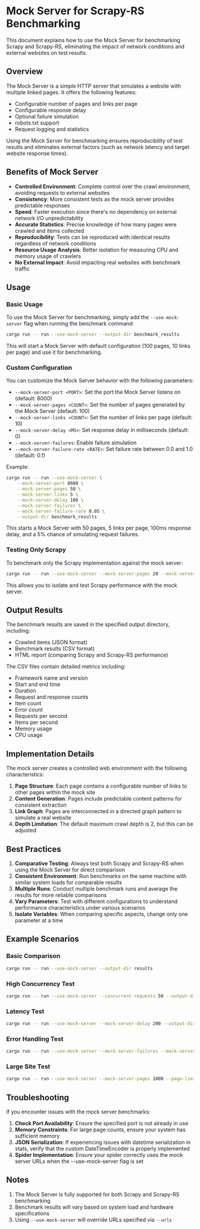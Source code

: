 # Mock Server for Scrapy-RS Benchmarking

This document explains how to use the Mock Server for benchmarking Scrapy and Scrapy-RS, eliminating the impact of network conditions and external websites on test results.

## Overview

The Mock Server is a simple HTTP server that simulates a website with multiple linked pages. It offers the following features:

- Configurable number of pages and links per page
- Configurable response delay
- Optional failure simulation
- robots.txt support
- Request logging and statistics

Using the Mock Server for benchmarking ensures reproducibility of test results and eliminates external factors (such as network latency and target website response times).

## Benefits of Mock Server

- **Controlled Environment**: Complete control over the crawl environment, avoiding requests to external websites
- **Consistency**: More consistent tests as the mock server provides predictable responses
- **Speed**: Faster execution since there's no dependency on external network I/O unpredictability
- **Accurate Statistics**: Precise knowledge of how many pages were crawled and items collected
- **Reproducibility**: Tests can be reproduced with identical results regardless of network conditions
- **Resource Usage Analysis**: Better isolation for measuring CPU and memory usage of crawlers
- **No External Impact**: Avoid impacting real websites with benchmark traffic

## Usage

### Basic Usage

To use the Mock Server for benchmarking, simply add the `--use-mock-server` flag when running the benchmark command:

```bash
cargo run -- run --use-mock-server --output-dir benchmark_results
```

This will start a Mock Server with default configuration (100 pages, 10 links per page) and use it for benchmarking.

### Custom Configuration

You can customize the Mock Server behavior with the following parameters:

- `--mock-server-port <PORT>`: Set the port the Mock Server listens on (default: 8000)
- `--mock-server-pages <COUNT>`: Set the number of pages generated by the Mock Server (default: 100)
- `--mock-server-links <COUNT>`: Set the number of links per page (default: 10)
- `--mock-server-delay <MS>`: Set response delay in milliseconds (default: 0)
- `--mock-server-failures`: Enable failure simulation
- `--mock-server-failure-rate <RATE>`: Set failure rate between 0.0 and 1.0 (default: 0.1)

Example:

```bash
cargo run -- run --use-mock-server \
    --mock-server-port 8080 \
    --mock-server-pages 50 \
    --mock-server-links 5 \
    --mock-server-delay 100 \
    --mock-server-failures \
    --mock-server-failure-rate 0.05 \
    --output-dir benchmark_results
```

This starts a Mock Server with 50 pages, 5 links per page, 100ms response delay, and a 5% chance of simulating request failures.

### Testing Only Scrapy

To benchmark only the Scrapy implementation against the mock server:

```bash
cargo run -- run --use-mock-server --mock-server-pages 20 --mock-server-links 5 --output-dir benchmark_results --only-scrapy
```

This allows you to isolate and test Scrapy performance with the mock server.

## Output Results

The benchmark results are saved in the specified output directory, including:

- Crawled items (JSON format)
- Benchmark results (CSV format)
- HTML report (comparing Scrapy and Scrapy-RS performance)

The CSV files contain detailed metrics including:
- Framework name and version
- Start and end time
- Duration
- Request and response counts
- Item count
- Error count
- Requests per second
- Items per second
- Memory usage
- CPU usage

## Implementation Details

The mock server creates a controlled web environment with the following characteristics:

1. **Page Structure**: Each page contains a configurable number of links to other pages within the mock site
2. **Content Generation**: Pages include predictable content patterns for consistent extraction
3. **Link Graph**: Pages are interconnected in a directed graph pattern to simulate a real website
4. **Depth Limitation**: The default maximum crawl depth is 2, but this can be adjusted

## Best Practices

1. **Comparative Testing**: Always test both Scrapy and Scrapy-RS when using the Mock Server for direct comparison
2. **Consistent Environment**: Run benchmarks on the same machine with similar system loads for comparable results
3. **Multiple Runs**: Conduct multiple benchmark runs and average the results for more reliable comparisons
4. **Vary Parameters**: Test with different configurations to understand performance characteristics under various scenarios
5. **Isolate Variables**: When comparing specific aspects, change only one parameter at a time

## Example Scenarios

### Basic Comparison

```bash
cargo run -- run --use-mock-server --output-dir results
```

### High Concurrency Test

```bash
cargo run -- run --use-mock-server --concurrent-requests 50 --output-dir results_high_concurrency
```

### Latency Test

```bash
cargo run -- run --use-mock-server --mock-server-delay 200 --output-dir results_with_delay
```

### Error Handling Test

```bash
cargo run -- run --use-mock-server --mock-server-failures --mock-server-failure-rate 0.2 --output-dir results_with_errors
```

### Large Site Test

```bash
cargo run -- run --use-mock-server --mock-server-pages 1000 --page-limit 1000 --output-dir results_large_site
```

## Troubleshooting

If you encounter issues with the mock server benchmarks:

1. **Check Port Availability**: Ensure the specified port is not already in use
2. **Memory Constraints**: For large page counts, ensure your system has sufficient memory
3. **JSON Serialization**: If experiencing issues with datetime serialization in stats, verify that the custom DateTimeEncoder is properly implemented
4. **Spider Implementation**: Ensure your spider correctly uses the mock server URLs when the --use-mock-server flag is set

## Notes

1. The Mock Server is fully supported for both Scrapy and Scrapy-RS benchmarking
2. Benchmark results will vary based on system load and hardware specifications
3. Using `--use-mock-server` will override URLs specified via `--urls` 